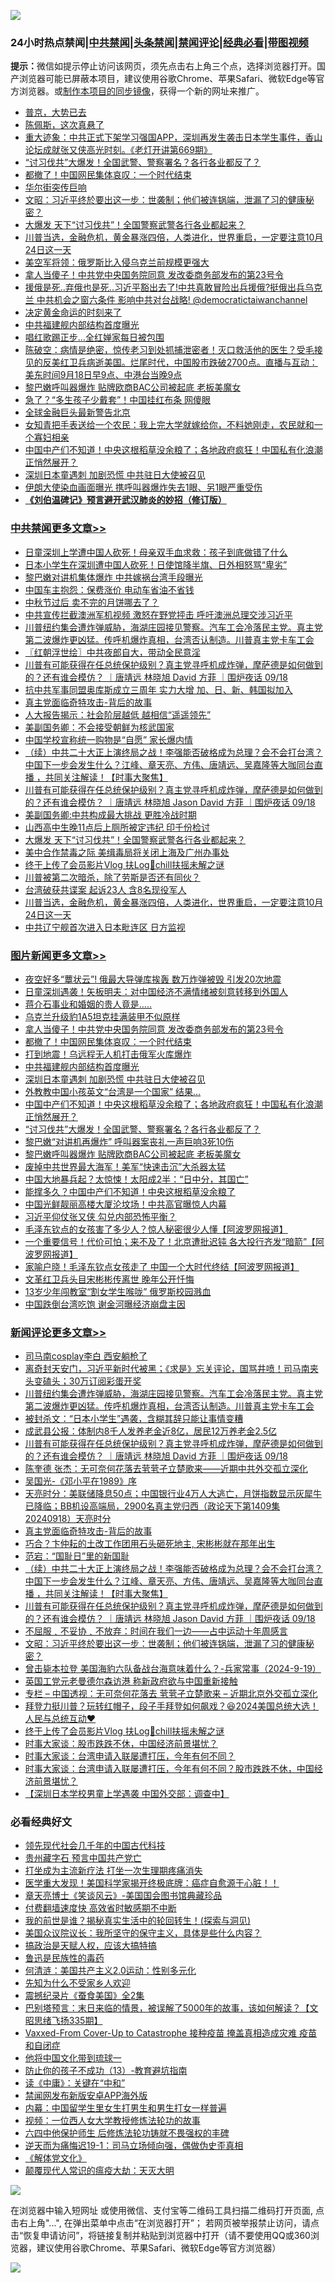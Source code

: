 ![](https://raw.githubusercontent.com/jsvpn/jsproxy/dev/64photo/fqnews-qr.jpg)

<div id="tt">
<h3>24小时热点禁闻|<a href="#%E4%B8%AD%E5%85%B1%E7%A6%81%E9%97%BB%E6%9B%B4%E5%A4%9A%E6%96%87%E7%AB%A0">中共禁闻</a>|<a href="#%E5%9B%BE%E7%89%87%E6%96%B0%E9%97%BB%E6%9B%B4%E5%A4%9A%E6%96%87%E7%AB%A0">头条禁闻</a>|<a href="#%E6%96%B0%E9%97%BB%E8%AF%84%E8%AE%BA%E6%9B%B4%E5%A4%9A%E6%96%87%E7%AB%A0">禁闻评论|<a href="#%E5%BF%85%E7%9C%8B%E7%BB%8F%E5%85%B8%E5%A5%BD%E6%96%87">经典必看</a>|<a href="https://696153.xyz/3" target="_blank">带图视频</a></h3>
<div><b>提示：</b>微信如提示停止访问该网页，须先点击右上角三个点，选择浏览器打开。国产浏览器可能已屏蔽本项目，建议使用谷歌Chrome、苹果Safari、微软Edge等官方浏览器。或<a href="%E5%88%B6%E4%BD%9Cgit%E7%A6%81%E9%97%BB%E9%95%9C%E5%83%8F.md">制作本项目的同步镜像</a>，获得一个新的网址来推广。</div>
<ul>

<li><a href="/comments/20240918/2090388.md">普京，大势已去</a></li>
<li><a href="/baitai/20240918/2090455.md">陈佩斯，这次真悬了</a></li>
<li><a href="/sohnews/20240918/2090351.md">重大迹象：中共正式下架学习强国APP，深圳再发生袭击日本学生事件，香山论坛成就张又侠高光时刻。《老灯开讲第669期》</a></li>
<li><a href="/topimagenews/20240919/2090600.md">“讨习伐共”大爆发！全国武警、警察署名？各行各业都反了？</a></li>
<li><a href="/topimagenews/20240919/2090654.md">都撤了！中国网民集体哀叹：一个时代结束</a></li>
<li><a href="/cnnews/20240918/2090327.md">华尔街突传巨响</a></li>
<li><a href="/comments/20240919/2090634.md">文昭：习近平终於要出这一步：世袭制；他们被连锅端，泄漏了习的健康秘密？</a></li>
<li><a href="/cbnews/20240919/2090601.md">大爆发 天下“讨习伐共”！全国警察武警各行各业都起来？</a></li>
<li><a href="/cbnews/20240918/2090438.md">川普当选，金融危机，黄金暴涨四倍，人类进化，世界重启，一定要注意10月24日这一天</a></li>
<li><a href="/worldnews/20240918/2090331.md">美空军将领：俄罗斯比入侵乌克兰前规模更强大</a></li>
<li><a href="/topimagenews/20240919/2090688.md">拿人当傻子！中共党中央国务院同意 发改委商务部发布的第23号令</a></li>
<li><a href="/sohnews/20240918/2090385.md">援俄是死..弃俄也是死..习近平豁出去了!中共真敢冒险出兵援俄?挺俄出兵乌克兰 中共机会之窗六条件 影响中共对台战略! @democratictaiwanchannel</a></li>
<li><a href="/cnnews/20240918/2090431.md">决定黄金命运的时刻来了</a></li>
<li><a href="/topimagenews/20240919/2090610.md">中共福建舰内部结构首度曝光</a></li>
<li><a href="/cbnews/20240918/2090301.md">唱红歌踢正步…全红婵家每日被包围</a></li>
<li><a href="/sohnews/20240918/2090382.md">陈破空：病情是绝密，惊传老习到处抓捕泄密者！灭口救活他的医生？受毛接见的反美红卫兵病逝美国。烂尾时代，中国股市跌破2700点。直播与互动：美东时间9月18日早9点、中港台当晚9点</a></li>
<li><a href="/topimagenews/20240918/2090492.md">黎巴嫩呼叫器爆炸 贴牌欧商BAC公司被起底 老板美魔女</a></li>
<li><a href="/cnnews/20240919/2090691.md">急了？“多生孩子少戴套”！中国挂红布条 网傻眼</a></li>
<li><a href="/finance/20240918/2090387.md">全球金融巨头最新警告北京</a></li>
<li><a href="/baitai/20240919/2090552.md">女知青把手表送给一个农民：我上完大学就嫁给你，不料她刚走，农民就和一个寡妇相亲</a></li>
<li><a href="/topimagenews/20240919/2090607.md">中国中产们不知道！中央这根稻草没余粮了；各地政府疯狂！中国私有化浪潮正悄然展开？</a></li>
<li><a href="/topimagenews/20240919/2090609.md">深圳日本童遇刺 加剧恐慌 中共驻日大使被召见</a></li>
<li><a href="/worldnews/20240919/2090537.md">伊朗大使染血画面曝光 携呼叫器爆炸失去1眼、另1眼严重受伤</a></li>
<li><b><a href="/comments/20200207/1272816.md" target="_blank">《刘伯温碑记》预言避开武汉肺炎的妙招（修订版）</a></b></li>
</ul>
</div>

<div class="catlist">
<h3><a href="/cbnews/" target="_blank">中共禁闻</a><span><a href="/cbnews/" target="_blank" rel="nofollow">更多文章>></a></span></h3>
<ul>
<li><a href="/cbnews/20240919/2090789.md" target="_blank">日童深圳上学遭中国人砍死！母亲双手血求救：孩子到底做错了什么</a></li>
<li><a href="/cbnews/20240919/2090788.md" target="_blank">日本小学生在深圳遭中国人砍死！日使馆降半旗、日外相怒骂“卑劣”</a></li>
<li><a href="/cbnews/20240919/2090787.md" target="_blank">黎巴嫩对讲机集体爆炸 中共嫁祸台湾手段曝光</a></li>
<li><a href="/cbnews/20240919/2090786.md" target="_blank">中国车主抱怨：保费涨价 电动车省油不省钱</a></li>
<li><a href="/cbnews/20240919/2090785.md" target="_blank">中秋节过后 卖不完的月饼哪去了？</a></li>
<li><a href="/cbnews/20240919/2090756.md" target="_blank">中共宣传拦截澳洲军机视频 激怒在野党抨击 呼吁澳洲总理交涉习近平</a></li>
<li><a href="/comments/20240919/2090752.md" target="_blank">川普纽约集会遭炸弹威胁，海湖庄园接见警察。汽车工会冷落民主党。真主党第二波爆炸更凶猛。传呼机爆炸真相，台湾否认制造。川普真主党卡车工会</a></li>
<li><a href="/cbnews/20240919/2090744.md" target="_blank">〖红朝浮世绘〗中共夜郎自大，带动全民意淫</a></li>
<li><a href="/comments/20240919/2090723.md" target="_blank">川普有可能获得在任总统保护级别？真主党寻呼机成炸弹，摩萨德是如何做到的？还有谁会模仿？ ｜唐靖远 林晓旭 David 方菲 ｜围炉夜话 09/18</a></li>
<li><a href="/cbnews/20240919/2090714.md" target="_blank">抗中共军事同盟奥库斯成立三周年 实力大增 加、日、新、韩国拟加入</a></li>
<li><a href="/comments/20240919/2090699.md" target="_blank">真主党面临奇特攻击-背后的故事</a></li>
<li><a href="/cbnews/20240919/2090689.md" target="_blank">人大报告揭示：社会阶层越低 越相信“遥遥领先”</a></li>
<li><a href="/cbnews/20240919/2090656.md" target="_blank">美副国务卿：不会接受朝鲜为核武国家</a></li>
<li><a href="/cbnews/20240919/2090655.md" target="_blank">中国学校宣称统一购物是“自愿” 家长爆内情</a></li>
<li><a href="/comments/20240919/2090647.md" target="_blank">（续）中共二十大正上演终局之战！李强能否破格成为总理？会不会打台湾？中国下一步会发生什么？江峰、章天亮、方伟、唐靖远、吴嘉隆等大咖同台直播 ，共同关注解读！【时事大聚焦】</a></li>
<li><a href="/comments/20240919/2090646.md" target="_blank">川普有可能获得在任总统保护级别？真主党寻呼机成炸弹，摩萨德是如何做到的？还有谁会模仿？ ｜唐靖远 林晓旭 Jason David 方菲 ｜围炉夜话 09/18</a></li>
<li><a href="/cbnews/20240919/2090640.md" target="_blank">美副国务卿:中共构成最大挑战 更胜冷战时期</a></li>
<li><a href="/cbnews/20240919/2090639.md" target="_blank">山西高中生晚11点后上厕所被定违纪 印千份检讨</a></li>
<li><a href="/cbnews/20240919/2090601.md" target="_blank">大爆发 天下“讨习伐共”！全国警察武警各行各业都起来？</a></li>
<li><a href="/cbnews/20240919/2090529.md" target="_blank">美中合作禁毒之际 美缉毒局将关闭上海及广州办事处</a></li>
<li><a href="/comments/20240919/2090527.md" target="_blank">终于上传了会员影片Vlog 扶Log🥹chill扶摇未解之谜</a></li>
<li><a href="/comments/20240918/2090474.md" target="_blank">川普被第二次暗杀，除了劳斯是否还有同伙？</a></li>
<li><a href="/cbnews/20240918/2090462.md" target="_blank">台湾破获共谍案 起诉23人 含8名现役军人</a></li>
<li><a href="/cbnews/20240918/2090438.md" target="_blank">川普当选，金融危机，黄金暴涨四倍，人类进化，世界重启，一定要注意10月24日这一天</a></li>
<li><a href="/cbnews/20240918/2090430.md" target="_blank">中共辽宁舰首次进入日本毗连区 日方监视</a></li>

</ul>
</div>
<div class="catlist">
<h3><a href="/topimagenews/" target="_blank">图片新闻</a><span><a href="/topimagenews/" target="_blank" rel="nofollow">更多文章>></a></span></h3>
<ul>
<li><a href="/topimagenews/20240919/2090784.md" target="_blank">夜空好多“蕈状云”! 俄最大导弹库挨轰 数万炸弹被毁 引发20次地震</a></li>
<li><a href="/topimagenews/20240919/2090712.md" target="_blank">日童深圳遇袭！矢板明夫：对中国经济不满情绪被刻意转移到外国人</a></li>
<li><a href="/topimagenews/20240919/2090711.md" target="_blank">蒋介石事业和婚姻的贵人竟是…..</a></li>
<li><a href="/topimagenews/20240919/2090710.md" target="_blank">乌克兰升级豹1A5坦克挂满装甲不似原样</a></li>
<li><a href="/topimagenews/20240919/2090688.md" target="_blank">拿人当傻子！中共党中央国务院同意 发改委商务部发布的第23号令</a></li>
<li><a href="/topimagenews/20240919/2090654.md" target="_blank">都撤了！中国网民集体哀叹：一个时代结束</a></li>
<li><a href="/topimagenews/20240919/2090638.md" target="_blank">打到地震！乌远程无人机打击俄军火库爆炸</a></li>
<li><a href="/topimagenews/20240919/2090610.md" target="_blank">中共福建舰内部结构首度曝光</a></li>
<li><a href="/topimagenews/20240919/2090609.md" target="_blank">深圳日本童遇刺 加剧恐慌 中共驻日大使被召见</a></li>
<li><a href="/topimagenews/20240919/2090608.md" target="_blank">外教教中国小孩英文“台湾是一个国家” 结果…</a></li>
<li><a href="/topimagenews/20240919/2090607.md" target="_blank">中国中产们不知道！中央这根稻草没余粮了；各地政府疯狂！中国私有化浪潮正悄然展开？</a></li>
<li><a href="/topimagenews/20240919/2090600.md" target="_blank">“讨习伐共”大爆发！全国武警、警察署名？各行各业都反了？</a></li>
<li><a href="/topimagenews/20240919/2090536.md" target="_blank">黎巴嫩“对讲机再爆炸” 呼叫器案丧礼一声巨响3死10伤</a></li>
<li><a href="/topimagenews/20240918/2090492.md" target="_blank">黎巴嫩呼叫器爆炸 贴牌欧商BAC公司被起底 老板美魔女</a></li>
<li><a href="/topimagenews/20240918/2090250.md" target="_blank">废掉中共世界最大海军！美军“快速击沉”大杀器太猛</a></li>
<li><a href="/topimagenews/20240918/2090249.md" target="_blank">中国大地暴兵起？太惊悚！太阳成2半：“日中分，其国亡”</a></li>
<li><a href="/topimagenews/20240918/2090229.md" target="_blank">能撑多久？中国中产们不知道！中央这根稻草没余粮了</a></li>
<li><a href="/topimagenews/20240918/2090187.md" target="_blank">中国光鲜靓丽高楼大厦沦坟场！中共高官曝惊人内幕</a></li>
<li><a href="/topimagenews/20240918/2090159.md" target="_blank">习近平仰仗张又侠 勾兑内部恐怖平衡？</a></li>
<li><a href="/topimagenews/20240918/2090113.md" target="_blank">毛泽东钦点的女孩害了多少人？惊人秘密很少人懂【阿波罗网报道】</a></li>
<li><a href="/topimagenews/20240918/2090106.md" target="_blank">一个重要信号！代价可怕；来不及了！北京遭批迟钝 各大投行齐发“暗箭”【阿波罗网报道】</a></li>
<li><a href="/topimagenews/20240918/2090105.md" target="_blank">家喻户晓！毛泽东钦点女孩走了 中国一个大时代终结【阿波罗网报道】</a></li>
<li><a href="/topimagenews/20240918/2090058.md" target="_blank">文革红卫兵头目宋彬彬传离世 晚年公开忏悔</a></li>
<li><a href="/topimagenews/20240917/2090021.md" target="_blank">13岁少年闯教室“割女学生喉咙” 俄罗斯校园溅血</a></li>
<li><a href="/topimagenews/20240917/2089982.md" target="_blank">中国跌倒台湾吃饱 谢金河曝经济崩盘主因</a></li>

</ul>
</div>
<div class="catlist">
<h3><a href="/comments/" target="_blank">新闻评论</a><span><a href="/comments/" target="_blank" rel="nofollow">更多文章>></a></span></h3>
<ul>
<li><a href="/comments/20240919/2090765.md" target="_blank">司马南cosplay李白 西安躺枪了</a></li>
<li><a href="/comments/20240919/2090753.md" target="_blank">离奇封天安门，习近平新时代被黑；《求是》忘关评论，国骂井喷！司马南夹头变磕头；30万订阅彩蛋开奖</a></li>
<li><a href="/comments/20240919/2090752.md" target="_blank">川普纽约集会遭炸弹威胁，海湖庄园接见警察。汽车工会冷落民主党。真主党第二波爆炸更凶猛。传呼机爆炸真相，台湾否认制造。川普真主党卡车工会</a></li>
<li><a href="/comments/20240919/2090739.md" target="_blank">被封杀文：“日本小学生”遇袭，含糊其辞只能让事情变糟</a></li>
<li><a href="/comments/20240919/2090738.md" target="_blank">成武县公报：体制内8千人发养老金近8亿，居民12万养老金2.5亿</a></li>
<li><a href="/comments/20240919/2090723.md" target="_blank">川普有可能获得在任总统保护级别？真主党寻呼机成炸弹，摩萨德是如何做到的？还有谁会模仿？ ｜唐靖远 林晓旭 David 方菲 ｜围炉夜话 09/18</a></li>
<li><a href="/comments/20240919/2090717.md" target="_blank">陈奎德 张杰：无可奈何花落去茕茕孑立楚歌来——近期中共外交孤立深化</a></li>
<li><a href="/comments/20240919/2090716.md" target="_blank">吴国光-《邓小平在1989》序</a></li>
<li><a href="/comments/20240919/2090706.md" target="_blank">天亮时分：美联储降息50点；中国银行业4万人大逃亡，月饼指数显示灰犀牛已降临；BB机设高端局，2900名真主党归西（政论天下第1409集 20240918）天亮时分</a></li>
<li><a href="/comments/20240919/2090699.md" target="_blank">真主党面临奇特攻击-背后的故事</a></li>
<li><a href="/comments/20240919/2090663.md" target="_blank">巧合？卞仲耘的土改工作团用石头砸死地主, 宋彬彬就在那年出生</a></li>
<li><a href="/comments/20240919/2090661.md" target="_blank">范宕：“国耻日”里的新国耻</a></li>
<li><a href="/comments/20240919/2090647.md" target="_blank">（续）中共二十大正上演终局之战！李强能否破格成为总理？会不会打台湾？中国下一步会发生什么？江峰、章天亮、方伟、唐靖远、吴嘉隆等大咖同台直播 ，共同关注解读！【时事大聚焦】</a></li>
<li><a href="/comments/20240919/2090646.md" target="_blank">川普有可能获得在任总统保护级别？真主党寻呼机成炸弹，摩萨德是如何做到的？还有谁会模仿？ ｜唐靖远 林晓旭 Jason David 方菲 ｜围炉夜话 09/18</a></li>
<li><a href="/comments/20240919/2090641.md" target="_blank">不屈服﹑不妥协﹑不放弃：时间在我们一边——占中运动十年周感言</a></li>
<li><a href="/comments/20240919/2090634.md" target="_blank">文昭：习近平终於要出这一步：世袭制；他们被连锅端，泄漏了习的健康秘密？</a></li>
<li><a href="/comments/20240919/2090583.md" target="_blank">曾击毙本拉登 美国海豹六队备战台海意味着什么？-兵家常事（2024-9-19）</a></li>
<li><a href="/comments/20240919/2090567.md" target="_blank">英国工党元老曼德尔森访港 称新政府欲与中国重新接触</a></li>
<li><a href="/comments/20240919/2090557.md" target="_blank">专栏 &#8211; 中国透视：无可奈何花落去 茕茕孑立楚歌来 &#8211; 近期北京外交孤立深化</a></li>
<li><a href="/comments/20240919/2090528.md" target="_blank">拜登力挺川普？玩转红帽子，段子手拜登如何飙戏？😆2024美国总统大选！人民与总统互动❤️</a></li>
<li><a href="/comments/20240919/2090527.md" target="_blank">终于上传了会员影片Vlog 扶Log🥹chill扶摇未解之谜</a></li>
<li><a href="/comments/20240919/2090524.md" target="_blank">时事大家谈：股市跌跌不休，中国经济前景堪忧？</a></li>
<li><a href="/comments/20240918/2090505.md" target="_blank">时事大家谈：台湾申请入联屡遭打压，今年有何不同？</a></li>
<li><a href="/comments/20240918/2090504.md" target="_blank">时事大家谈：台湾申请入联屡遭打压，今年有何不同？股市跌跌不休，中国经济前景堪忧？</a></li>
<li><a href="/comments/20240918/2090481.md" target="_blank">【深圳日本学校男童上学遇袭 中国外交部：调查中】</a></li>

</ul>
</div>

<div class="catlist">
<h3>必看经典好文</h3>
<ul>
<li><a href="/comments/20220329/1711799.md" target="_blank">领先现代社会几千年的中国古代科技</a></li>
<li><a href="/comments/20210226/1494382.md" target="_blank">贵州藏字石 预言中国共产党亡</a></li>
<li><a href="/cbnews/20210810/1603566.md" target="_blank">打坐成为主流新疗法 打坐一次生理期疼痛消失</a></li>
<li><a href="/comments/20201115/1431139.md" target="_blank">医学重大发现！美国科学家揭开终极底牌：癌症自愈源于心脏！！</a></li>
<li><a href="/comments/20220925/1789151.md" target="_blank">章天亮博士《笑谈风云》-美国国会图书馆典藏珍品</a></li>
<li><a href="/comments/20210630/1485911.md" target="_blank">付费翻墙速度快 高效省时敏感期不中断</a></li>
<li><a href="/comments/20200715/1359453.md" target="_blank">我的前世是谁？揭秘真实生活中的轮回转生！(探索与洞见)</a></li>
<li><a href="/comments/20231214/1974098.md" target="_blank">美国众议院议长：我所坚守的保守主义，具体是些什么内容？</a></li>
<li><a href="/comments/20200814/1379994.md" target="_blank">搞政治是天赋人权，应该大搞特搞</a></li>
<li><a href="/lishi/20130311/666695.md" target="_blank">鲁迅是民族性的毒药</a></li>
<li><a href="/comments/20230919/1935723.md" target="_blank">何清涟：美国共产主义2.0运动：性别多元化</a></li>
<li><a href="/comments/20200620/1346848.md" target="_blank">先知为什么不受家乡人欢迎</a></li>
<li><a href="/ccpdope/20210120/1471113.md" target="_blank">震撼纪录片《蚕食美国》全2集</a></li>
<li><a href="/sohnews/20240322/2015902.md" target="_blank">巴别塔预言：末日来临的情景，被误解了5000年的故事，该如何解读？【文昭思绪飞扬335期】</a></li>
<li><a href="/comments/20230812/1919435.md" target="_blank">Vaxxed-From Cover-Up to Catastrophe 接种疫苗 掩盖真相造成灾难 疫苗和自闭症</a></li>
<li><a href="/bannedvideo/20220425/1724098.md" target="_blank">他将中国文化带到琉球一</a></li>
<li><a href="/comments/20230930/1940691.md" target="_blank">防止你的孩子不成功（13）-教育避坑指南</a></li>
<li><a href="/tculture/20201115/1431410.md" target="_blank">读《中庸》：关键在“中和”</a></li>
<li><a href="/comments/20200627/783266.md" target="_blank">禁闻网发布新版安卓APP海外版</a></li>
<li><a href="/comments/20240126/1992876.md" target="_blank">内幕：中国留学生里女生打男生和男生打女一样普遍</a></li>
<li><a href="/comments/20220529/1739017.md" target="_blank">视频：一位西人女大学教授修炼法轮功的故事</a></li>
<li><a href="/comments/20200926/1403542.md" target="_blank">六四中他保护师生 后修炼法轮功铸就不畏强权的丰碑</a></li>
<li><a href="/tculture/20190304/1091072.md" target="_blank">逆天而为痛悔迟19-1：司马立场倾向强，偶做伪史歪真相</a></li>
<li><a href="/bookwiki/20130610/138400.md" target="_blank">《解体党文化》</a></li>
<li><a href="/comments/20200619/783185.md" target="_blank">颠覆现代人常识的瘟疫大劫：天灭大明</a></li>

</ul>
</div>

![](https://raw.githubusercontent.com/jsvpn/jsproxy/dev/64photo/fqnews-qr.jpg)

在浏览器中输入短网址 或使用微信、支付宝等二维码工具扫描二维码打开页面, 点击右上角"...", 在弹出菜单中点击“在浏览器打开”； 若网页被举报禁止访问，请点击“恢复申请访问”，将链接复制并粘贴到浏览器中打开（请不要使用QQ或360浏览器，建议使用谷歌Chrome、苹果Safari、微软Edge等官方浏览器）

![](https://raw.githubusercontent.com/jsvpn/jsproxy/dev/64photo/wx.jpg)
